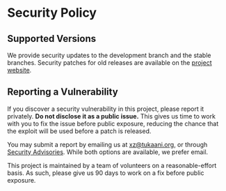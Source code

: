 # Security Policy

## Supported Versions

We provide security updates to the development branch and the stable
branches. Security patches for old releases are available on the
[project website](https://xz.tukaani.org/xz-utils/).

## Reporting a Vulnerability

If you discover a security vulnerability in this project, please
report it privately. **Do not disclose it as a public issue.** This gives
us time to work with you to fix the issue before public exposure, reducing
the chance that the exploit will be used before a patch is released.

You may submit a report by emailing us at
[xz@tukaani.org](mailto:xz@tukaani.org), or through
[Security Advisories](https://github.com/tukaani-project/xz/security/advisories/new).
While both options are available, we prefer email.

This project is maintained by a team of volunteers on a reasonable-effort
basis. As such, please give us 90 days to work on a fix before
public exposure.
